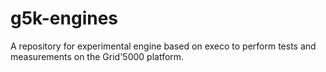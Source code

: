 g5k-engines
===========

A repository for experimental engine based on execo to perform tests and measurements on the Grid'5000 platform.
